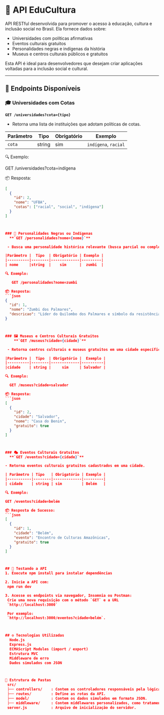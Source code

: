 # 📘 API EduCultura

API RESTful desenvolvida para promover o acesso à educação, cultura e inclusão social no Brasil. Ela fornece dados sobre:

- Universidades com políticas afirmativas
- Eventos culturais gratuitos
- Personalidades negras e indígenas da história
- Museus e centros culturais públicos e gratuitos

Esta API é ideal para desenvolvedores que desejam criar aplicações voltadas para a inclusão social e cultural.

---

## 🚀 Endpoints Disponíveis

### 🎓 Universidades com Cotas

**`GET /universidades?cota={tipo}`**

 - Retorna uma lista de instituições que adotam políticas de cotas.

| Parâmetro | Tipo   | Obrigatório |  Exemplo             |
|-----------|--------|-------------|----------------------|
| `cota`    | string | sim         | `indígena`, `racial` |

🔍 Exemplo:

  GET /universidades?cota=indígena


📦 Resposta:
```json
[
  {
    "id": 2,
    "nome": "UFBA",
    "cotas": ["racial", "social", "indígena"]
  }
]



### 🧠 Personalidades Negras ou Indígenas
  **`GET /personalidades?nome={nome}`**

 - Busca uma personalidade histórica relevante (busca parcial ou completa).

|Parâmetro |  Tipo  | Obrigatório | Exemplo |
|----------|--------|-------------|---------|
| nome     |string  |    sim      |  zumbi  |

🔍 Exemplo:

   GET /personalidades?nome=zumbi

📦 Resposta:
```json
{
  "id": 1,
  "nome": "Zumbi dos Palmares",
  "descricao": "Líder do Quilombo dos Palmares e símbolo da resistência negra."
}



### 🖼️ Museus e Centros Culturais Gratuitos
    **`GET /museus?cidade={cidade}`**

 - Retorna centros culturais e museus gratuitos em uma cidade específica.

|Parâmetro |  Tipo  | Obrigatório |  Exemplo |
|----------|--------|-------------|----------|
|cidade    | string |     sim     | Salvador |  

🔍 Exemplo:

  GET /museus?cidade=salvador

📦 Resposta:
```json
[
  {
    "id": 2,
    "cidade": "Salvador",
    "nome": "Casa do Benin",
    "gratuito": true
  }
]



### 🎭 Eventos Culturais Gratuitos
  **`GET /eventos?cidade={cidade}`**

- Retorna eventos culturais gratuitos cadastrados em uma cidade.

| Parâmetro | Tipo   | Obrigatório | Exemplo |
|-----------|--------|-------------|---------|
| cidade    | string | sim         | Belém   |

🔍 Exemplo:

GET /eventos?cidade=belém

📦 Resposta de Sucesso:
```json
[
  {
    "id": 1,
    "cidade": "Belém",
    "evento": "Encontro de Culturas Amazônicas",
    "gratuito": true
  }
]



## 🧪 Testando a API
1. Execute npm install para instalar dependências

2. Inicie a API com:
 npm run dev

3. Acesse os endpoints via navegador, Insomnia ou Postman:
 Crie uma nova requisição com o método `GET` e a URL 
 `http://localhost:3000`

 Por exemplo:
 `http://localhost:3000/eventos?cidade=belém`.



## ⚙️ Tecnologias Utilizadas
  Node.js
  Express.js  
  ECMAScript Modules (import / export)
  Estrutura MVC
  Middleware de erro
  Dados simulados com JSON



📁 Estrutura de Pastas
 src/
 ├── controllers/    : Contem os controladores responsáveis pela lógica de negócio.
 ├── routes/         : Define as rotas da API.
 ├── model/          : Contem os dados simulados em formato JSON.
 ├── middleware/     : Contem middlewares personalizados, como tratamento de erros.
 server.js           : Arquivo de inicialização do servidor.
